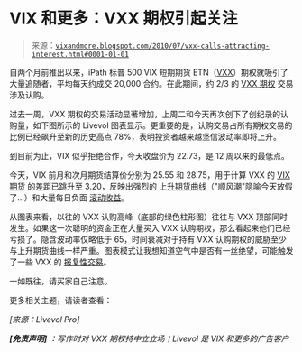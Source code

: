 <!--yml

类别：未分类

日期：2024-05-18 17:06:00

-->

# VIX 和更多：VXX 期权引起关注

> 来源：[`vixandmore.blogspot.com/2010/07/vxx-calls-attracting-interest.html#0001-01-01`](http://vixandmore.blogspot.com/2010/07/vxx-calls-attracting-interest.html#0001-01-01)

自两个月前推出以来，iPath 标普 500 VIX 短期期货 ETN（[VXX](http://vixandmore.blogspot.com/search/label/VXX)）期权就吸引了大量追随者，平均每天约成交 20,000 合约。在此期间，约 2/3 的 [VXX 期权](http://vixandmore.blogspot.com/search/label/VXX%20options) 交易涉及认购。

过去一周，VXX 期权的交易活动显著增加，上周二和今天再次创下了创纪录的认购量，如下图所示的 Livevol 图表显示。更重要的是，认购交易占所有期权交易的比例已经飙升至新的历史高点 78%，表明投资者越来越坚信波动率即将上升。

到目前为止，VIX 似乎拒绝合作，今天收盘价为 22.73，是 12 周以来的最低点。

今天，VIX 前月和次月期货结算价分别为 25.55 和 28.75，用于计算 VXX 的 [VIX 期货](http://vixandmore.blogspot.com/search/label/VIX%20futures) 的差距已跳升至 3.20，反映出强烈的 [上升期货曲线](http://vixandmore.blogspot.com/search/label/contango)（"顺风潮"隐喻今天放假了…）和大量每日负面 [滚动收益](http://vixandmore.blogspot.com/search/label/roll%20yield)。

从图表来看，以往的 VXX 认购高峰（底部的绿色柱形图）往往与 VXX 顶部同时发生。如果这一次聪明的资金正在大量买入 VXX 认购期权，那么看起来他们已经亏损了。隐含波动率仅略低于 65，时间衰减对于持有 VXX 认购期权的威胁至少与上升期货曲线一样严重。图表模式让我想知道空气中是否有一丝绝望，可能触发了一些 VXX 的 [报复性交易](http://www.youtube.com/watch?v=y2z1qMnUl2s&feature=related)。

一如既往，请买家自己注意。

更多相关主题，请读者查看：

*[来源：Livevol Pro]*

***[免责声明]*** *：写作时对 VXX 期权持中立立场；Livevol 是 VIX 和更多的广告客户*
